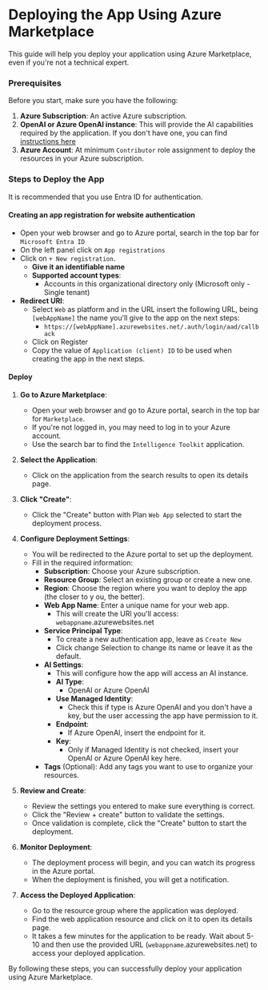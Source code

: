 # Deploying the App Using Azure Marketplace
This guide will help you deploy your application using Azure Marketplace, even if you're not a technical expert.

### Prerequisites
Before you start, make sure you have the following:

1. **Azure Subscription**: An active Azure subscription.
1. **OpenAI or Azure OpenAI instance**: This will provide the AI capabilities required by the application. If you don't have one, you can find [instructions here](../../OPENAI.md)
2. **Azure Account**: At minimum `Contributor` role assignment to deploy the resources in your Azure subscription.

### Steps to Deploy the App

It is recommended that you use Entra ID for authentication.

#### Creating an app registration for website authentication

- Open your web browser and go to Azure portal, search in the top bar for `Microsoft Entra ID`
- On the left panel click on `App registrations`
- Click on `+ New registration`.
    - **Give it an identifiable name**
    - **Supported account types**:
        - Accounts in this organizational directory only (Microsoft only - Single tenant) 
- **Redirect URI**:
    - Select `Web` as platform and in the URL insert the following URL, being `[webAppName]` the name you'll give to the app on the next steps: 
        - `https://[webAppName].azurewebsites.net/.auth/login/aad/callback`
    - Click on Register
    - Copy the value of `Application (client) ID` to be used when creating the app in the next steps.

#### Deploy
1. **Go to Azure Marketplace**:
    - Open your web browser and go to Azure portal, search in the top bar for `Marketplace`.
    - If you're not logged in, you may need to log in to your Azure account. 
    - Use the search bar to find the `Intelligence Toolkit` application.

2. **Select the Application**:
    - Click on the application from the search results to open its details page.

3. **Click "Create"**:
    - Click the "Create" button with Plan `Web App` selected to start the deployment process.

4. **Configure Deployment Settings**:
    - You will be redirected to the Azure portal to set up the deployment.
    - Fill in the required information:
        - **Subscription**: Choose your Azure subscription.
        - **Resource Group**: Select an existing group or create a new one.
        - **Region**: Choose the region where you want to deploy the app (the closer to y ou, the better).
        - **Web App Name**: Enter a unique name for your web app.
            - This will create the URl you'll access:
                `webappname`.azurewebsites.net
        - **Service Principal Type**:
            - To create a new authentication app, leave as `Create New`
            - Click change Selection to change its name or leave it as the default.
        - **AI Settings**:
            - This will configure how the app will access an AI instance.
            - **AI Type**: 
                - OpenAI or Azure OpenAI
            - **Use Managed Identity**:
                - Check this if type is Azure OpenAI and you don't have a key, but the user accessing the app have permission to it.
            - **Endpoint**:
                - If Azure OpenAI, insert the endpoint for it.
            - **Key**:
                - Only if Managed Identity is not checked, insert your OpenAI or Azure OpenAI key here.
        - **Tags** (Optional): Add any tags you want to use to organize your resources.

5. **Review and Create**:
    - Review the settings you entered to make sure everything is correct.
    - Click the "Review + create" button to validate the settings.
    - Once validation is complete, click the "Create" button to start the deployment.

6. **Monitor Deployment**:
    - The deployment process will begin, and you can watch its progress in the Azure portal.
    - When the deployment is finished, you will get a notification.

7. **Access the Deployed Application**:
    - Go to the resource group where the application was deployed.
    - Find the web application resource and click on it to open its details page.
    - It takes a few minutes for the application to be ready. Wait about 5-10 and then use the provided URL (`webappname`.azurewebsites.net) to access your deployed application.

By following these steps, you can successfully deploy your application using Azure Marketplace.